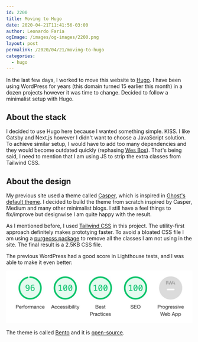 ```yaml
---
id: 2200
title: Moving to Hugo
date: 2020-04-21T11:41:56-03:00
author: Leonardo Faria
ogImage: /images/og-images/2200.png
layout: post
permalink: /2020/04/21/moving-to-hugo
categories:
  - hugo
---
```


In the last few days, I worked to move this website to [Hugo](https://gohugo.io). I have been using WordPress for years (this domain turned 15 earlier this month) in a dozen projects however it was time to change. Decided to follow a minimalist setup with Hugo.

## About the stack

I decided to use Hugo here because I wanted something simple. KISS. I like Gatsby and Next.js however I didn't want to choose a JavaScript solution. To achieve similar setup, I would have to add too many dependencies and they would become outdated quickly (rephasing [Wes Bos](https://wesbos.com/new-wesbos-website/#Serverless-Functions)). That's being said, I need to mention that I am using JS to strip the extra classes from Tailwind CSS.

## About the design

My previous site used a theme called [Casper](http://lacymorrow.com/casper/), which is inspired in [Ghost's default theme](https://ghost.org/). I decided to build the theme from scratch inspired by Casper, Medium and many other minimalist blogs. I still have a feel things to fix/improve but designwise I am quite happy with the result.

As I mentioned before, I used [Tailwind CSS](https://tailwindcss.com/) in this project. The utility-first approach definitely makes prototying faster. To avoid a bloated CSS file I am using a [purgecss package](https://www.npmjs.com/package/@fullhuman/postcss-purgecss) to remove all the classes I am not using in the site. The final result is a 2.5KB CSS file.

The previous WordPress had a good score in Lighthouse tests, and I was able to make it even better:

![Lighthouse results](/wp-content/uploads/2020/04/lighthouse.jpg)

The theme is called [Bento](http://bento-hugo-theme.netlify.com/) and it is [open-source](https://github.com/leonardofaria/bento).
